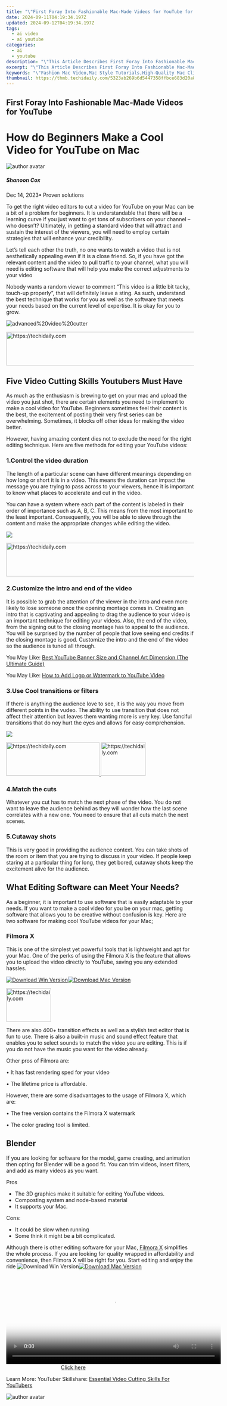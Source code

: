 ```yaml
---
title: "\"First Foray Into Fashionable Mac-Made Videos for YouTube for 2024\""
date: 2024-09-11T04:19:34.197Z
updated: 2024-09-12T04:19:34.197Z
tags:
  - ai video
  - ai youtube
categories:
  - ai
  - youtube
description: "\"This Article Describes First Foray Into Fashionable Mac-Made Videos for YouTube for 2024\""
excerpt: "\"This Article Describes First Foray Into Fashionable Mac-Made Videos for YouTube for 2024\""
keywords: "\"Fashion Mac Video,Mac Style Tutorials,High-Quality Mac Clips,Mac-Made Fashion Vids,Trendy Mac Videos,Creative Mac Content,Mac Aesthetic Shots\""
thumbnail: https://thmb.techidaily.com/5323ab269b6d5447358ffbce683d20a8b0db809b59cc59254c5cb25869dff46a.jpg
---
```


## First Foray Into Fashionable Mac-Made Videos for YouTube

# How do Beginners Make a Cool Video for YouTube on Mac

![author avatar](https://images.wondershare.com/filmora/article-images/shannon-cox.jpg)

##### Shanoon Cox

 Dec 14, 2023• Proven solutions

To get the right video editors to cut a video for YouTube on your Mac can be a bit of a problem for beginners. It is understandable that there will be a learning curve if you just want to get tons of subscribers on your channel – who doesn’t? Ultimately, in getting a standard video that will attract and sustain the interest of the viewers, you will need to employ certain strategies that will enhance your credibility.

Let’s tell each other the truth, no one wants to watch a video that is not aesthetically appealing even if it is a close friend. So, if you have got the relevant content and the video to pull traffic to your channel, what you will need is editing software that will help you make the correct adjustments to your video

Nobody wants a random viewer to comment “This video is a little bit tacky, touch-up properly”, that will definitely leave a sting. As such, understand the best technique that works for you as well as the software that meets your needs based on the current level of expertise. It is okay for you to grow.

![advanced%20video%20cutter](https://images.wondershare.com/filmora/Mac-articles/advanced%20video%20cutter.png)





<!-- affiliate ads begin -->
<a href="https://appsumo.8odi.net/c/5597632/2123737/7443" target="_top" id="2123737">
  <img src="//a.impactradius-go.com/display-ad/7443-2123737" border="0" alt="https://techidaily.com" width="728" height="90"/>
</a>
<img height="0" width="0" src="https://appsumo.8odi.net/i/5597632/2123737/7443" style="position:absolute;visibility:hidden;" border="0" />
<!-- affiliate ads end -->




## Five Video Cutting Skills Youtubers Must Have

As much as the enthusiasm is brewing to get on your mac and upload the video you just shot, there are certain elements you need to implement to make a cool video for YouTube. Beginners sometimes feel their content is the best, the excitement of posting their very first series can be overwhelming. Sometimes, it blocks off other ideas for making the video better.

However, having amazing content dies not to exclude the need for the right editing technique. Here are five methods for editing your YouTube videos:

### 1.Control the video duration

The length of a particular scene can have different meanings depending on how long or short it is in a video. This means the duration can impact the message you are trying to pass across to your viewers, hence it is important to know what places to accelerate and cut in the video.

You can have a system where each part of the content is labeled in their order of importance such as A, B, C. This means from the most important to the least important. Consequently, you will be able to sieve through the content and make the appropriate changes while editing the video.

![](https://images.wondershare.com/filmora/guide/filmora-mac-change-default-transition-duration.jpg)





<!-- affiliate ads begin -->
<a href="https://appsumo.8odi.net/c/5597632/2137411/7443" target="_top" id="2137411">
  <img src="//a.impactradius-go.com/display-ad/7443-2137411" border="0" alt="https://techidaily.com" width="600" height="90"/>
</a>
<img height="0" width="0" src="https://appsumo.8odi.net/i/5597632/2137411/7443" style="position:absolute;visibility:hidden;" border="0" />
<!-- affiliate ads end -->




### 2.Customize the intro and end of the video

It is possible to grab the attention of the viewer in the intro and even more likely to lose someone once the opening montage comes in. Creating an intro that is captivating and appealing to drag the audience to your video is an important technique for editing your videos. Also, the end of the video, from the signing out to the closing montage has to appeal to the audience. You will be surprised by the number of people that love seeing end credits if the closing montage is good. Customize the intro and the end of the video so the audience is tuned all through.

You May Like: [Best YouTube Banner Size and Channel Art Dimension (The Ultimate Guide)](https://tools.techidaily.com/wondershare/filmora/download/)

You May Like: [How to Add Logo or Watermark to YouTube Video](https://tools.techidaily.com/wondershare/filmora/download/)

### 3.Use Cool transitions or filters

If there is anything the audience love to see, it is the way you move from different points in the vudeo. The ability to use transition that does not affect their attention but leaves them wanting more is very key. Use fanciful transitions that do noy hurt the eyes and allows for easy comprehension.

![](https://images.wondershare.com/filmora/filmoraX/Guide-Mac/12.favorite.jpg)





<!-- affiliate ads begin -->
<a href="https://aligracehair.sjv.io/c/5597632/2135368/19272" target="_top" id="2135368">
  <img src="//a.impactradius-go.com/display-ad/19272-2135368" border="0" alt="https://techidaily.com" width="250" height="90"/>
</a>
<img height="0" width="0" src="https://aligracehair.sjv.io/i/5597632/2135368/19272" style="position:absolute;visibility:hidden;" border="0" />
<!-- affiliate ads end -->








<!-- affiliate ads begin -->
<a href="https://aligracehair.sjv.io/c/5597632/2115908/19272" target="_top" id="2115908">
  <img src="//a.impactradius-go.com/display-ad/19272-2115908" border="0" alt="https://techidaily.com" width="120" height="90"/>
</a>
<img height="0" width="0" src="https://aligracehair.sjv.io/i/5597632/2115908/19272" style="position:absolute;visibility:hidden;" border="0" />
<!-- affiliate ads end -->




### 4.Match the cuts

Whatever you cut has to match the next phase of the video. You do not want to leave the audience behind as they will wonder how the last scene correlates with a new one. You need to ensure that all cuts match the next scenes.

### 5.Cutaway shots

This is very good in providing the audience context. You can take shots of the room or item that you are trying to discuss in your video. If people keep staring at a particular thing for long, they get bored, cutaway shots keep the excitement alive for the audience.

## What Editing Software can Meet Your Needs?

As a beginner, it is important to use software that is easily adaptable to your needs. If you want to make a cool video for you be on your mac, getting software that allows you to be creative without confusion is key. Here are two software for making cool YouTube videos for your Mac;

### Filmora X

This is one of the simplest yet powerful tools that is lightweight and apt for your Mac. One of the perks of using the Filmora X is the feature that allows you to upload the video directly to YouTube, saving you any extended hassles.

[![Download Win Version](https://images.wondershare.com/filmora/guide/download-btn-win.jpg)](https://tools.techidaily.com/wondershare/filmora/download/)[![Download Mac Version](https://images.wondershare.com/filmora/guide/download-btn-mac.jpg)](https://tools.techidaily.com/wondershare/filmora/download/)





<!-- affiliate ads begin -->
<a href="https://aligracehair.sjv.io/c/5597632/2135349/19272" target="_top" id="2135349">
  <img src="//a.impactradius-go.com/display-ad/19272-2135349" border="0" alt="https://techidaily.com" width="120" height="90"/>
</a>
<img height="0" width="0" src="https://aligracehair.sjv.io/i/5597632/2135349/19272" style="position:absolute;visibility:hidden;" border="0" />
<!-- affiliate ads end -->




There are also 400+ transition effects as well as a stylish text editor that is fun to use. There is also a built-in music and sound effect feature that enables you to select sounds to match the video you are editing. This is if you do not have the music you want for the video already.

Other pros of Filmora are:

• It has fast rendering sped for your video

• The lifetime price is affordable.

However, there are some disadvantages to the usage of Filmora X, which are:

• The free version contains the Filmora X watermark

• The color grading tool is limited.

## Blender

If you are looking for software for the model, game creating, and animation then opting for Blender will be a good fit. You can trim videos, insert filters, and add as many videos as you want.

Pros

* The 3D graphics make it suitable for editing YouTube videos.
* Composting system and node-based material
* It supports your Mac.

Cons:

* It could be slow when running
* Some think it might be a bit complicated.

Although there is other editing software for your Mac, [Filmora X](https://tools.techidaily.com/wondershare/filmora/download/) simplifies the whole process. If you are looking for quality wrapped in affordability and convenience, then Filmora X will be right for you. Start editing and enjoy the ride ![![Download Win Version](https://images.wondershare.com/filmora/guide/download-btn-win.jpg)](https://tools.techidaily.com/wondershare/filmora/download/)[![Download Mac Version](https://images.wondershare.com/filmora/guide/download-btn-mac.jpg)](https://tools.techidaily.com/wondershare/filmora/download/)





<!-- affiliate ads begin -->
<span id="1983472">
					<video width="576" height="240" style="cursor:pointer"
           poster="//a.impactradius-go.com/display-clicktoplayimage/1983472.png"
           onclick="if(!this.playClicked){this.play();this.setAttribute('controls',true);this.playClicked=true;}">
	   <source src="//a.impactradius-go.com/display-ad/22993-1983472">
	   <img src="//a.impactradius-go.com/display-clicktoplayimage/1983472.png" style="border: none; height: 100%; width: 100%; object-fit: contain">
	</video>
	<div style="width:360px;text-align:center"><a href="javascript:window.open(decodeURIComponent('https%3A%2F%2Fhomestyler.sjv.io%2Fc%2F5597632%2F1983472%2F22993'), '_blank');void(0);">Click here</a></div>
</span>
<img height="0" width="0" src="https://imp.pxf.io/i/5597632/1983472/22993" style="position:absolute;visibility:hidden;" border="0" />
<!-- affiliate ads end -->




Learn More: YouTuber Skillshare: [Essential Video Cutting Skills For YouTubers](https://tools.techidaily.com/wondershare/filmora/download/)

![author avatar](https://images.wondershare.com/filmora/article-images/shannon-cox.jpg)





<!-- affiliate ads begin -->
<span id="1975503">
					<video width="128" height="480" style="cursor:pointer"
           poster="//a.impactradius-go.com/display-clicktoplayimage/1975503.png"
           onclick="if(!this.playClicked){this.play();this.setAttribute('controls',true);this.playClicked=true;}">
	   <source src="//a.impactradius-go.com/display-ad/22993-1975503">
	   <img src="//a.impactradius-go.com/display-clicktoplayimage/1975503.png" style="border: none; height: 100%; width: 100%; object-fit: contain">
	</video>
	<div style="width:80px;text-align:center"><a href="javascript:window.open(decodeURIComponent('https%3A%2F%2Fhomestyler.sjv.io%2Fc%2F5597632%2F1975503%2F22993'), '_blank');void(0);">Click here</a></div>
</span>
<img height="0" width="0" src="https://imp.pxf.io/i/5597632/1975503/22993" style="position:absolute;visibility:hidden;" border="0" />
<!-- affiliate ads end -->




Shanoon Cox

Shanoon Cox is a writer and a lover of all things video.

Follow @Shanoon Cox


<ins class="adsbygoogle"
     style="display:block"
     data-ad-format="autorelaxed"
     data-ad-client="ca-pub-7571918770474297"
     data-ad-slot="1223367746"></ins>



<ins class="adsbygoogle"
     style="display:block"
     data-ad-client="ca-pub-7571918770474297"
     data-ad-slot="8358498916"
     data-ad-format="auto"
     data-full-width-responsive="true"></ins>









<span class="atpl-alsoreadstyle">Also read:</span>
<div><ul>
<li><a href="https://vimeo-videos.techidaily.com/new-high-quality-fast-downloaders-for-vimeo-content/"><u>[New] High-Quality, Fast Downloaders for Vimeo Content</u></a></li>
<li><a href="https://youtube-web.techidaily.com/n-2024-from-capture-to-curve-an-insider-look-at-editing-and-sharing-360-videos-on-youtube/"><u>[New] In 2024, From Capture to Curve An Insider Look at Editing and Sharing 360° Videos on YouTube</u></a></li>
<li><a href="https://youtube-web.techidaily.com/n-2024-veil-of-secrecy-hiding-objects-from-digital-eyes/"><u>[New] In 2024, Veil of Secrecy Hiding Objects From Digital Eyes</u></a></li>
<li><a href="https://youtube-web.techidaily.com/avigating-authentic-growth-proven-youtube-view-strategies/"><u>[New] Navigating Authentic Growth Proven YouTube View Strategies</u></a></li>
<li><a href="https://youtube-web.techidaily.com/remier-artist-blending-images-and-harmony/"><u>[New] Premier Artist Blending Images & Harmony</u></a></li>
<li><a href="https://youtube-web.techidaily.com/op-videographers-toolkit-for-easy-downloads/"><u>[New] Top Videographers' Toolkit for Easy Downloads</u></a></li>
<li><a href="https://youtube-web.techidaily.com/ed-10-top-rated-digital-video-cutting-tools-for-2024/"><u>[Updated] 10 Top-Rated Digital Video Cutting Tools for 2024</u></a></li>
<li><a href="https://youtube-web.techidaily.com/ed-2024-approved-30plus-trending-youtube-shorts-hashtags-to-make-videos-go-viral/"><u>[Updated] 2024 Approved 30+ Trending YouTube Shorts Hashtags to Make Videos Go Viral</u></a></li>
<li><a href="https://youtube-web.techidaily.com/ed-2024-approved-high-quality-youtube-images-download-without-any-cost/"><u>[Updated] 2024 Approved High-Quality YouTube Images Download Without Any Cost</u></a></li>
<li><a href="https://youtube-web.techidaily.com/ed-2024-approved-modify-youtube-video-visibility-with-ease/"><u>[Updated] 2024 Approved Modify YouTube Video Visibility with Ease</u></a></li>
<li><a href="https://youtube-web.techidaily.com/ed-2024-approved-the-artisans-approach-crafting-unique-shareable-youtube-shorts/"><u>[Updated] 2024 Approved The Artisan's Approach Crafting Unique, Shareable YouTube Shorts</u></a></li>
<li><a href="https://youtube-web.techidaily.com/ed-effortless-subscriber-acquisition-for-enhanced-viewership/"><u>[Updated] Effortless Subscriber Acquisition for Enhanced Viewership</u></a></li>
<li><a href="https://youtube-web.techidaily.com/ed-essential-audio-techniques-capturing-clear-sound/"><u>[Updated] Essential Audio Techniques Capturing Clear Sound</u></a></li>
<li><a href="https://youtube-web.techidaily.com/ed-expertly-slice-your-videos-macs-finest-mp4-applications/"><u>[Updated] Expertly Slice Your Videos Mac's Finest MP4 Applications</u></a></li>
<li><a href="https://facebook-video-content.techidaily.com/updated-fb-link-savers-discover-8-free-and-easy-online-tools/"><u>[Updated] FB Link Savers Discover 8 Free & Easy Online Tools</u></a></li>
<li><a href="https://youtube-web.techidaily.com/ed-in-2024-navigating-youtubes-creative-commons-framework-effectively/"><u>[Updated] In 2024, Navigating YouTube's Creative Commons Framework Effectively</u></a></li>
<li><a href="https://facebook-clips.techidaily.com/updated-making-a-statement-standout-content-via-fb-slideshows-for-2024/"><u>[Updated] Making a Statement Standout Content via FB Slideshows for 2024</u></a></li>
<li><a href="https://youtube-web.techidaily.com/ed-step-into-the-future-with-these-7-premier-live-streaming-apps-iphoneandroid-for-2024/"><u>[Updated] Step Into the Future with These 7 Premier LIVE Streaming Apps (iPhone/Android) for 2024</u></a></li>
<li><a href="https://youtube-web.techidaily.com/ed-unlock-your-favorites-anytime-anyplace-with-top-6-free-video-downloaders/"><u>[Updated] Unlock Your Favorites Anytime, Anyplace with Top 6 Free Video Downloaders</u></a></li>
<li><a href="https://youtube-lab.techidaily.com/ed-unlocking-youtube-success-with-the-right-networking-choice/"><u>[Updated] Unlocking YouTube Success with the Right Networking Choice</u></a></li>
<li><a href="https://youtube-web.techidaily.com/approved-boost-your-tv-experience-automatic-loops-of-youtube-videos/"><u>2024 Approved Boost Your TV Experience Automatic Loops of YouTube Videos</u></a></li>
<li><a href="https://youtube-web.techidaily.com/prehensible-explanation-of-youtubes-viewership-puzzle/"><u>A Comprehensible Explanation of YouTube's Viewership Puzzle</u></a></li>
<li><a href="https://youtube-web.techidaily.com/ing-videos-youtube-tools-and-more/"><u>Crafting Videos YouTube Tools and More</u></a></li>
<li><a href="https://buynow-reviews.techidaily.com/find-your-perfect-viewing-companion-with-these-6-leading-e-commerce-retailers-for-tvs/"><u>Find Your Perfect Viewing Companion with These 6 Leading E-Commerce Retailers for TVs</u></a></li>
<li><a href="https://unlock-android.techidaily.com/in-2024-6-proven-ways-to-unlock-tecno-spark-10-4g-phone-when-you-forget-the-password-by-drfone-android/"><u>In 2024, 6 Proven Ways to Unlock Tecno Spark 10 4G Phone When You Forget the Password</u></a></li>
<li><a href="https://android-transfer.techidaily.com/in-2024-how-to-transfer-photos-from-vivo-x-fold-2-to-laptop-without-usb-drfone-by-drfone-transfer-from-android-transfer-from-android/"><u>In 2024, How to Transfer Photos from Vivo X Fold 2 to Laptop Without USB | Dr.fone</u></a></li>
<li><a href="https://extra-approaches.techidaily.com/in-2024-master-your-creative-process-essential-affects-plugin-guide/"><u>In 2024, Master Your Creative Process Essential Affects Plugin Guide</u></a></li>
<li><a href="https://youtube-web.techidaily.com/24-transformative-strategies-for-youtube-live-enthusiasts/"><u>In 2024, Transformative Strategies for YouTube Live Enthusiasts</u></a></li>
<li><a href="https://fox-that.techidaily.com/iphone-notification-problems-here-are-7-fixes-to-try/"><u>IPhone Notification Problems? Here Are 7 Fixes to Try</u></a></li>
<li><a href="https://youtube-web.techidaily.com/ize-impact-crafting-a-standout-video-ending/"><u>Maximize Impact Crafting a Standout Video Ending</u></a></li>
<li><a href="https://youtube-web.techidaily.com/your-roll-thriving-in-the-world-of-sluggish-youtube-content-52-chars-for-2024/"><u>Slow Your Roll Thriving in the World of Sluggish YouTube Content (52 Chars) for 2024</u></a></li>
<li><a href="https://techno-recovery.techidaily.com/step-by-step-guide-troubleshooting-and-repairing-a-502-http-error/"><u>Step-by-Step Guide: Troubleshooting and Repairing a 502 HTTP Error</u></a></li>
<li><a href="https://discover-answers.techidaily.com/troubleshooting-understanding-why-kindle-doesnt-display-my-localized-textbooks/"><u>Troubleshooting: Understanding Why Kindle Doesn't Display My Localized Textbooks</u></a></li>
<li><a href="https://youtube-web.techidaily.com/k-the-full-potential-of-your-video-with-studio-editor-for-2024/"><u>Unlock the Full Potential of Your Video with Studio Editor for 2024</u></a></li>
<li><a href="https://win11.techidaily.com/windows-revenue-strategies-for-microsofts-profits/"><u>Windows Revenue Strategies for Microsoft's Profits</u></a></li>
</ul></div>




